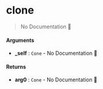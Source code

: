 # clone

> No Documentation 🚧

#### Arguments

- **\_self** : `Cone` \- No Documentation 🚧

#### Returns

- **arg0** : `Cone` \- No Documentation 🚧